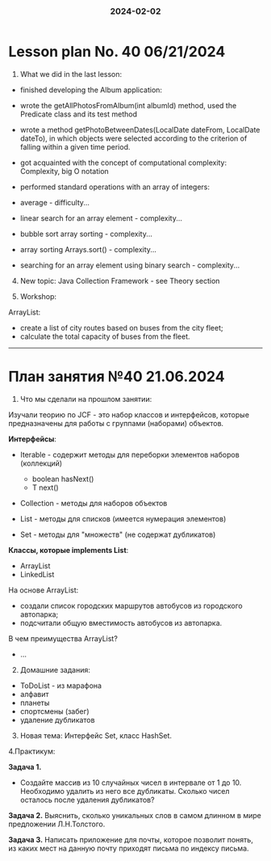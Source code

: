 <h3 style="text-align: center; padding-bottom: 14px">2024-02-02</h3>

# Lesson plan No. 40 06/21/2024

1. What we did in the last lesson:

- finished developing the Album application:
- wrote the getAllPhotosFromAlbum(int albumId) method, used the Predicate class and its test method
- wrote a method getPhotoBetweenDates(LocalDate dateFrom, LocalDate dateTo), in which objects were selected according to the criterion of falling within a given time period.

- got acquainted with the concept of computational complexity:
  Complexity, big O notation
- performed standard operations with an array of integers:
- average - difficulty...
- linear search for an array element - complexity...
- bubble sort array sorting - complexity...
- array sorting Arrays.sort() - complexity...
- searching for an array element using binary search - complexity...

4. New topic:
   Java Collection Framework - see Theory section

5. Workshop:

ArrayList:
- create a list of city routes based on buses from the city fleet;
- calculate the total capacity of buses from the fleet.

___

# План занятия №40 21.06.2024

1. Что мы сделали на прошлом занятии:

Изучали теорию по JCF - это набор классов и интерфейсов, которые предназначены для работы с группами (наборами) объектов.

**Интерфейсы**:
- Iterable - содержит методы для переборки элементов наборов (коллекций) 
  - boolean hasNext()
  - T next()

- Collection - методы для наборов объектов

- List - методы для списков (имеется нумерация элементов)

- Set - методы для "множеств" (не содержат дубликатов)

**Классы, которые implements List**:
- ArrayList
- LinkedList

На основе ArrayList:
- создали список городских маршрутов автобусов из городского автопарка;
- подсчитали общую вместимость автобусов из автопарка.

В чем преимущества ArrayList?
- ...

2. Домашние задания:
- ToDoList - из марафона  
- алфавит
- планеты
- спортсмены (забег)
- удаление дубликатов

3. Новая тема:
Интерфейс Set, класс HashSet.

4.Практикум:

**Задача 1.**
- Создайте массив из 10 случайных чисел в интервале от 1 до 10. 
Необходимо удалить из него все дубликаты.
Сколько чисел осталось после удаления дубликатов?

**Задача 2.**
Выяснить, сколько уникальных слов в самом длинном в мире предложении Л.Н.Толстого.

**Задача 3.**
Написать приложение для почты, которое позволит понять, из каких мест на данную почту приходят письма по индексу письма.


